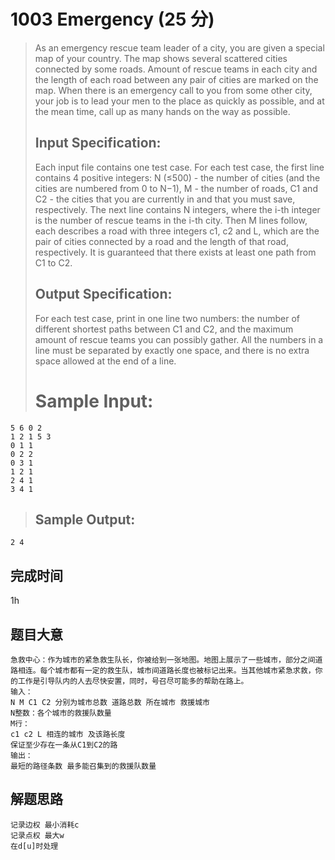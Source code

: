 # 1003 Emergency (25 分)  
> As an emergency rescue team leader of a city, you are given a special map of your country. The map shows several scattered cities connected by some roads. Amount of rescue teams in each city and the length of each road between any pair of cities are marked on the map. When there is an emergency call to you from some other city, your job is to lead your men to the place as quickly as possible, and at the mean time, call up as many hands on the way as possible.  
> ## Input Specification:  
> Each input file contains one test case. For each test case, the first line contains 4 positive integers: N (≤500) - the number of cities (and the cities are numbered from 0 to N−1), M - the number of roads, C1​ and C​2​​  - the cities that you are currently in and that you must save, respectively. The next line contains N integers, where the i-th integer is the number of rescue teams in the i-th city. Then M lines follow, each describes a road with three integers c1​​, c​2​​ and L, which are the pair of cities connected by a road and the length of that road, respectively. It is guaranteed that there exists at least one path from C1​ to C​2​.
> ## Output Specification:  
> For each test case, print in one line two numbers: the number of different shortest paths between C1​​ and C​2​​, and the maximum amount of rescue teams you can possibly gather. All the numbers in a line must be separated by exactly one space, and there is no extra space allowed at the end of a line.  
> # Sample Input:
```
5 6 0 2
1 2 1 5 3
0 1 1
0 2 2
0 3 1
1 2 1
2 4 1
3 4 1
```
> ## Sample Output:
```
2 4
```
## 完成时间
1h
## 题目大意
```
急救中心：作为城市的紧急救生队长，你被给到一张地图。地图上展示了一些城市，部分之间道路相连。每个城市都有一定的救生队，城市间道路长度也被标记出来。当其他城市紧急求救，你的工作是引导队内的人去尽快安置，同时，号召尽可能多的帮助在路上。
输入：
N M C1 C2 分别为城市总数 道路总数 所在城市 救援城市
N整数：各个城市的救援队数量
M行：
c1 c2 L 相连的城市 及该路长度
保证至少存在一条从C1到C2的路
输出：
最短的路径条数 最多能召集到的救援队数量
```
## 解题思路
```
记录边权 最小消耗c
记录点权 最大w
在d[u]时处理
```